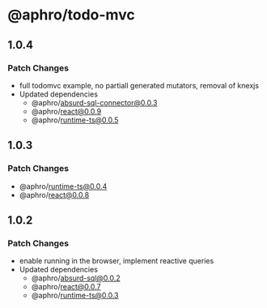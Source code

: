 # @aphro/todo-mvc

## 1.0.4

### Patch Changes

- full todomvc example, no partiall generated mutators, removal of knexjs
- Updated dependencies
  - @aphro/absurd-sql-connector@0.0.3
  - @aphro/react@0.0.9
  - @aphro/runtime-ts@0.0.5

## 1.0.3

### Patch Changes

- @aphro/runtime-ts@0.0.4
- @aphro/react@0.0.8

## 1.0.2

### Patch Changes

- enable running in the browser, implement reactive queries
- Updated dependencies
  - @aphro/absurd-sql@0.0.2
  - @aphro/react@0.0.7
  - @aphro/runtime-ts@0.0.3
